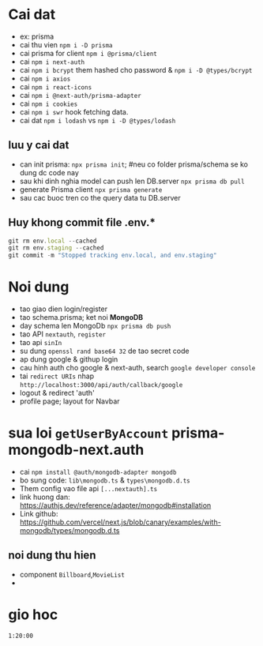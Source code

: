 # Cai dat

- ex: prisma
- cai thu vien `npm i -D prisma`
- cai prisma for client `npm i @prisma/client`
- cai `npm i next-auth`
- cai `npm i bcrypt` them hashed cho password & `npm i -D @types/bcrypt`
- cai `npm i axios`
- cai `npm i react-icons`
- cai `npm i @next-auth/prisma-adapter`
- cai `npm i cookies`
- cai `npm i swr` hook fetching data.
- cai dat `npm i lodash` vs `npm i -D @types/lodash`

## luu y cai dat

- can init prisma: `npx prisma init`; #neu co folder prisma/schema se ko dung dc code nay
- sau khi dinh nghia model can push len DB.server `npx prisma db pull`
- generate Prisma client `npx prisma generate`
- sau cac buoc tren co the query data tu DB.server

## Huy khong commit file .env.\*

```javascript
git rm env.local --cached
git rm env.staging --cached
git commit -m "Stopped tracking env.local, and env.staging"
```

# Noi dung

- tao giao dien login/register
- tao schema.prisma; ket noi **MongoDB**
- day schema len MongoDb `npx prisma db push`
- tao API `nextauth`, `register`
- tao api `sinIn`
- su dung `openssl rand base64 32` de tao secret code
- ap dung google & githup login
- cau hinh auth cho google & next-auth, search `google developer console`
- tai `redirect URIs` nhap `http://localhost:3000/api/auth/callback/google`
- logout & redirect 'auth'
- profile page; layout for Navbar

# sua loi `getUserByAccount` prisma-mongodb-next.auth

- cai `npm install @auth/mongodb-adapter mongodb`
- bo sung code: `lib\mongodb.ts` & `types\mongodb.d.ts`
- Them config vao file api `[...nextauth].ts`
- link huong dan: https://authjs.dev/reference/adapter/mongodb#installation
- Link github: https://github.com/vercel/next.js/blob/canary/examples/with-mongodb/types/mongodb.d.ts

## noi dung thu hien

- component `Billboard`,`MovieList`
-

# gio hoc

`1:20:00`
